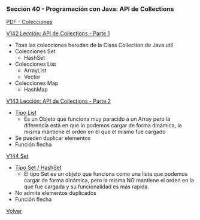 ### Sección 40 - Programación con Java: API de Collections

[PDF - Colecciones](Apuntes/16-01-Colecciones-CPJ.pdf)

[V142 Lección: API de Collections - Parte 1](Apuntes/16-01-Colecciones-CPJ.pdf)
- Toas las colecciones heredan de la Class Collection de Java.util
- Colecciones Set
    - HashSet
- Colecciones List
    - ArrayList
    - Vector
- Colecciones Map
    - HashMap

[V143 Lección: API de Collections - Parte 2](Apuntes/16-01-Colecciones-CPJ.pdf)
- [Tipo List]()
    - Es un Objeto que funciona muy paracido a un Array pero la diferencia
està en que lo podemos cargar de forma dinámica, la misma mantiene el orden
en el que el mismo fue cargado
- Se pueden duplicar elementos
- Función flecha

[V144 Set]()
- [Tipo Set / HashSet]()
    - El tipo Set es un objeto que funciona como una lista que podemos cargar
de forma dinámica, pero la misma NO mantiene el orden en la que fue cargada y
su funcionalidad es más rapida. 
- No admite elementos duplicados
- Función flecha

[Volver](../)